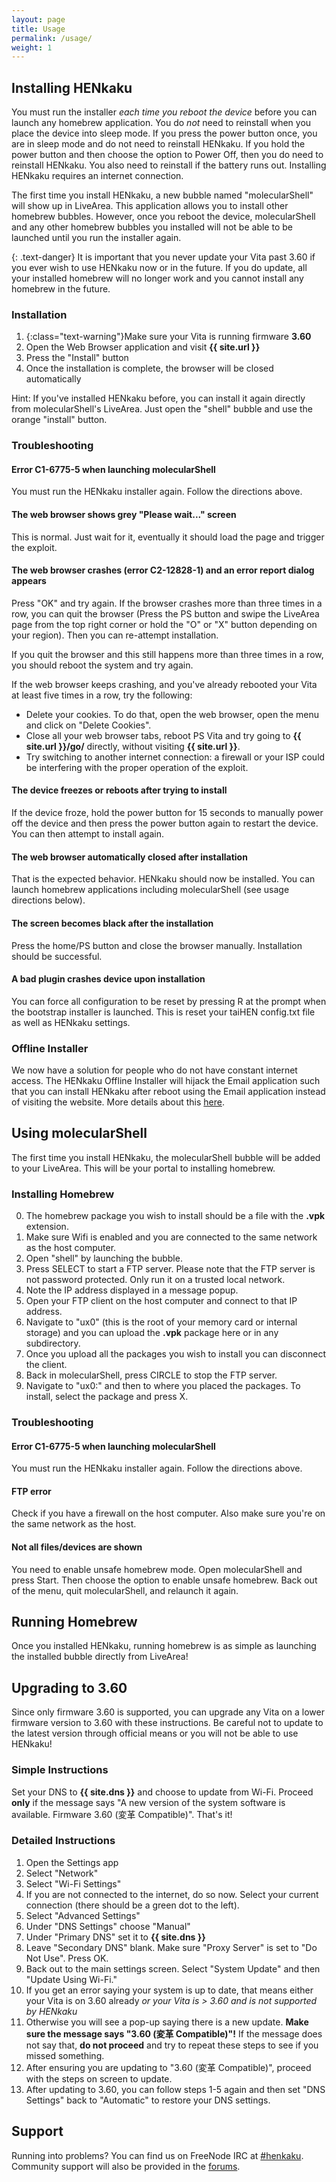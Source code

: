```yaml
---
layout: page
title: Usage
permalink: /usage/
weight: 1
---
```


Installing HENkaku
-------------------------------------------------------------------------------
You must run the installer *each time you reboot the device* before you can launch any homebrew application. You do *not* need to reinstall when you place the device into sleep mode. If you press the power button once, you are in sleep mode and do not need to reinstall HENkaku. If you hold the power button and then choose the option to Power Off, then you do need to reinstall HENkaku. You also need to reinstall if the battery runs out. Installing HENkaku requires an internet connection.

The first time you install HENkaku, a new bubble named "molecularShell" will show up in LiveArea. This application allows you to install other homebrew bubbles. However, once you reboot the device, molecularShell and any other homebrew bubbles you installed will not be able to be launched until you run the installer again.

{: .text-danger}
It is important that you never update your Vita past 3.60 if you ever wish to use HENkaku now or in the future. If you do update, all your installed homebrew will no longer work and you cannot install any homebrew in the future.

### Installation
1. {:class="text-warning"}Make sure your Vita is running firmware **3.60**
2. Open the Web Browser application and visit **{{ site.url }}**
3. Press the "Install" button
4. Once the installation is complete, the browser will be closed automatically

<div class="alert alert-info">
  <p>Hint: If you've installed HENkaku before, you can install it again directly from molecularShell's LiveArea. Just open the "shell" bubble and use the orange "install" button.</p>
</div>

### Troubleshooting

#### Error C1-6775-5 when launching molecularShell

You must run the HENkaku installer again. Follow the directions above.

#### The web browser shows grey "Please wait..." screen

This is normal. Just wait for it, eventually it should load the page and trigger the exploit.

#### The web browser crashes (error C2-12828-1) and an error report dialog appears

Press "OK" and try again. If the browser crashes more than three times in a row, you can quit the browser (Press the PS button and swipe the LiveArea page from the top right corner or hold the "O" or "X" button depending on your region). Then you can re-attempt installation.

If you quit the browser and this still happens more than three times in a row, you should reboot the system and try again.

If the web browser keeps crashing, and you've already rebooted your Vita at least five times in a row, try the following:

* Delete your cookies. To do that, open the web browser, open the menu and click on "Delete Cookies".
* Close all your web browser tabs, reboot PS Vita and try going to **{{ site.url }}/go/** directly, without visiting **{{ site.url }}**.
* Try switching to another internet connection: a firewall or your ISP could be interfering with the proper operation of the exploit.

#### The device freezes or reboots after trying to install

If the device froze, hold the power button for 15 seconds to manually power off the device and then press the power button again to restart the device. You can then attempt to install again.

#### The web browser automatically closed after installation

That is the expected behavior. HENkaku should now be installed. You can launch homebrew applications including molecularShell (see usage directions below).

#### The screen becomes black after the installation

Press the home/PS button and close the browser manually. Installation should be successful.

#### A bad plugin crashes device upon installation

You can force all configuration to be reset by pressing R at the prompt when the bootstrap installer is launched. This is reset your taiHEN config.txt file as well as HENkaku settings.

### Offline Installer

We now have a solution for people who do not have constant internet access. The HENkaku Offline Installer will hijack the Email application such that you can install HENkaku after reboot using the Email application instead of visiting the website. More details about this [here](/showcase/#/homebrew/0-offline).

Using molecularShell
-------------------------------------------------------------------------------
The first time you install HENkaku, the molecularShell bubble will be added to your LiveArea. This will be your portal to installing homebrew.

### Installing Homebrew
0. The homebrew package you wish to install should be a file with the **.vpk** extension.
0. Make sure Wifi is enabled and you are connected to the same network as the host computer.
0. Open "shell" by launching the bubble.
0. Press SELECT to start a FTP server. Please note that the FTP server is not password protected. Only run it on a trusted local network.
0. Note the IP address displayed in a message popup.
0. Open your FTP client on the host computer and connect to that IP address.
0. Navigate to "ux0" (this is the root of your memory card or internal storage) and you can upload the **.vpk** package here or in any subdirectory.
0. Once you upload all the packages you wish to install you can disconnect the client.
0. Back in molecularShell, press CIRCLE to stop the FTP server.
0. Navigate to "ux0:" and then to where you placed the packages. To install, select the package and press X.

### Troubleshooting

#### Error C1-6775-5 when launching molecularShell

You must run the HENkaku installer again. Follow the directions above.

#### FTP error

Check if you have a firewall on the host computer. Also make sure you're on the same network as the host.

#### Not all files/devices are shown

You need to enable unsafe homebrew mode. Open molecularShell and press Start. Then choose the option to enable unsafe homebrew. Back out of the menu, quit molecularShell, and relaunch it again.

Running Homebrew
-------------------------------------------------------------------------------
Once you installed HENkaku, running homebrew is as simple as launching the installed bubble directly from LiveArea!

Upgrading to 3.60
-------------------------------------------------------------------------------
Since only firmware 3.60 is supported, you can upgrade any Vita on a lower firmware version to 3.60 with these instructions. Be careful not to update to the latest version through official means or you will not be able to use HENkaku!

### Simple Instructions

Set your DNS to **{{ site.dns }}** and choose to update from Wi-Fi. Proceed **only** if the message says "A new version of the system software is available. Firmware 3.60 (変革 Compatible)". That's it!

### Detailed Instructions

1. Open the Settings app
2. Select "Network"
3. Select "Wi-Fi Settings"
4. If you are not connected to the internet, do so now. Select your current connection (there should be a green dot to the left).
5. Select "Advanced Settings"
6. Under "DNS Settings" choose "Manual"
7. Under "Primary DNS" set it to **{{ site.dns }}**
8. Leave "Secondary DNS" blank. Make sure "Proxy Server" is set to "Do Not Use". Press OK.
9. Back out to the main settings screen. Select "System Update" and then "Update Using Wi-Fi."
10. If you get an error saying your system is up to date, that means either your Vita is on 3.60 already *or your Vita is > 3.60 and is not supported by HENkaku*
11. Otherwise you will see a pop-up saying there is a new update. **Make sure the message says "3.60 (変革 Compatible)"!** If the message does not say that, **do not proceed** and try to repeat these steps to see if you missed something.
12. After ensuring you are updating to "3.60 (変革 Compatible)", proceed with the steps on screen to update.
13. After updating to 3.60, you can follow steps 1-5 again and then set "DNS Settings" back to "Automatic" to restore your DNS settings.

Support
-------------------------------------------------------------------------------
Running into problems? You can find us on FreeNode IRC at [#henkaku](irc://chat.freenode.net/henkaku). Community support will also be provided in the [forums](/forums/).
